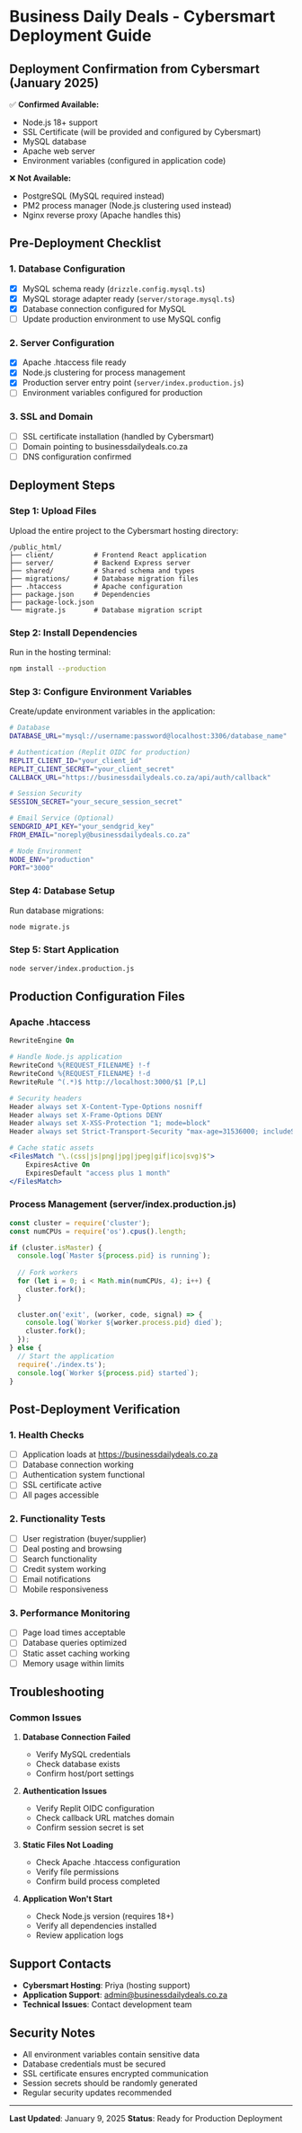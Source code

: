# Business Daily Deals - Cybersmart Deployment Guide

## Deployment Confirmation from Cybersmart (January 2025)

✅ **Confirmed Available:**
- Node.js 18+ support
- SSL Certificate (will be provided and configured by Cybersmart)  
- MySQL database
- Apache web server
- Environment variables (configured in application code)

❌ **Not Available:**
- PostgreSQL (MySQL required instead)
- PM2 process manager (Node.js clustering used instead)
- Nginx reverse proxy (Apache handles this)

## Pre-Deployment Checklist

### 1. Database Configuration
- [x] MySQL schema ready (`drizzle.config.mysql.ts`)
- [x] MySQL storage adapter ready (`server/storage.mysql.ts`)
- [x] Database connection configured for MySQL
- [ ] Update production environment to use MySQL config

### 2. Server Configuration
- [x] Apache .htaccess file ready
- [x] Node.js clustering for process management
- [x] Production server entry point (`server/index.production.js`)
- [ ] Environment variables configured for production

### 3. SSL and Domain
- [ ] SSL certificate installation (handled by Cybersmart)
- [ ] Domain pointing to businessdailydeals.co.za
- [ ] DNS configuration confirmed

## Deployment Steps

### Step 1: Upload Files
Upload the entire project to the Cybersmart hosting directory:
```
/public_html/
├── client/          # Frontend React application
├── server/          # Backend Express server
├── shared/          # Shared schema and types
├── migrations/      # Database migration files
├── .htaccess        # Apache configuration
├── package.json     # Dependencies
├── package-lock.json
└── migrate.js       # Database migration script
```

### Step 2: Install Dependencies
Run in the hosting terminal:
```bash
npm install --production
```

### Step 3: Configure Environment Variables
Create/update environment variables in the application:
```bash
# Database
DATABASE_URL="mysql://username:password@localhost:3306/database_name"

# Authentication (Replit OIDC for production)
REPLIT_CLIENT_ID="your_client_id"
REPLIT_CLIENT_SECRET="your_client_secret"
CALLBACK_URL="https://businessdailydeals.co.za/api/auth/callback"

# Session Security
SESSION_SECRET="your_secure_session_secret"

# Email Service (Optional)
SENDGRID_API_KEY="your_sendgrid_key"
FROM_EMAIL="noreply@businessdailydeals.co.za"

# Node Environment
NODE_ENV="production"
PORT="3000"
```

### Step 4: Database Setup
Run database migrations:
```bash
node migrate.js
```

### Step 5: Start Application
```bash
node server/index.production.js
```

## Production Configuration Files

### Apache .htaccess
```apache
RewriteEngine On

# Handle Node.js application
RewriteCond %{REQUEST_FILENAME} !-f
RewriteCond %{REQUEST_FILENAME} !-d
RewriteRule ^(.*)$ http://localhost:3000/$1 [P,L]

# Security headers
Header always set X-Content-Type-Options nosniff
Header always set X-Frame-Options DENY
Header always set X-XSS-Protection "1; mode=block"
Header always set Strict-Transport-Security "max-age=31536000; includeSubDomains"

# Cache static assets
<FilesMatch "\.(css|js|png|jpg|jpeg|gif|ico|svg)$">
    ExpiresActive On
    ExpiresDefault "access plus 1 month"
</FilesMatch>
```

### Process Management (server/index.production.js)
```javascript
const cluster = require('cluster');
const numCPUs = require('os').cpus().length;

if (cluster.isMaster) {
  console.log(`Master ${process.pid} is running`);
  
  // Fork workers
  for (let i = 0; i < Math.min(numCPUs, 4); i++) {
    cluster.fork();
  }
  
  cluster.on('exit', (worker, code, signal) => {
    console.log(`Worker ${worker.process.pid} died`);
    cluster.fork();
  });
} else {
  // Start the application
  require('./index.ts');
  console.log(`Worker ${process.pid} started`);
}
```

## Post-Deployment Verification

### 1. Health Checks
- [ ] Application loads at https://businessdailydeals.co.za
- [ ] Database connection working
- [ ] Authentication system functional
- [ ] SSL certificate active
- [ ] All pages accessible

### 2. Functionality Tests
- [ ] User registration (buyer/supplier)
- [ ] Deal posting and browsing
- [ ] Search functionality
- [ ] Credit system working
- [ ] Email notifications
- [ ] Mobile responsiveness

### 3. Performance Monitoring
- [ ] Page load times acceptable
- [ ] Database queries optimized
- [ ] Static asset caching working
- [ ] Memory usage within limits

## Troubleshooting

### Common Issues
1. **Database Connection Failed**
   - Verify MySQL credentials
   - Check database exists
   - Confirm host/port settings

2. **Authentication Issues**
   - Verify Replit OIDC configuration
   - Check callback URL matches domain
   - Confirm session secret is set

3. **Static Files Not Loading**
   - Check Apache .htaccess configuration
   - Verify file permissions
   - Confirm build process completed

4. **Application Won't Start**
   - Check Node.js version (requires 18+)
   - Verify all dependencies installed
   - Review application logs

## Support Contacts

- **Cybersmart Hosting**: Priya (hosting support)
- **Application Support**: admin@businessdailydeals.co.za
- **Technical Issues**: Contact development team

## Security Notes

- All environment variables contain sensitive data
- Database credentials must be secured
- SSL certificate ensures encrypted communication
- Session secrets should be randomly generated
- Regular security updates recommended

---

**Last Updated**: January 9, 2025
**Status**: Ready for Production Deployment